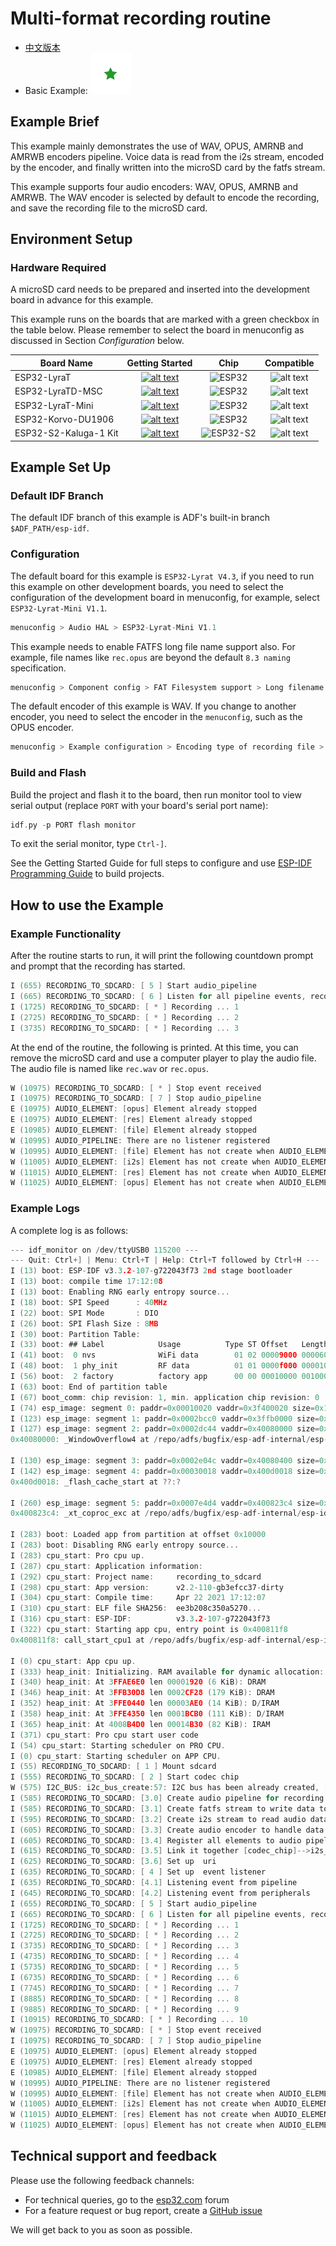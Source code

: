 
# Multi-format recording routine

- [中文版本](./README_CN.md)
- Basic Example: ![alt text](../../../docs/_static/level_basic.png "Basic Example")

## Example Brief

This example mainly demonstrates the use of WAV, OPUS, AMRNB and AMRWB encoders pipeline. Voice data is read from the i2s stream, encoded by the encoder, and finally written into the microSD card by the fatfs stream.

This example supports four audio encoders: WAV, OPUS, AMRNB and AMRWB. The WAV encoder is selected by default to encode the recording, and save the recording file to the microSD card.

## Environment Setup

### Hardware Required
A microSD card needs to be prepared and inserted into the development board in advance for this example.

This example runs on the boards that are marked with a green checkbox in the table below. Please remember to select the board in menuconfig as discussed in Section *Configuration* below.

| Board Name | Getting Started | Chip | Compatible |
|-------------------|:--------------------------------------------------------------------------------------------------------------------------------------------------------------------------------------------:|:--------------------------------------------------------------------:|:-----------------------------------------------------------------:|
| ESP32-LyraT | [![alt text](../../../docs/_static/esp32-lyrat-v4.3-side-small.jpg "ESP32-LyraT")](https://docs.espressif.com/projects/esp-adf/en/latest/get-started/get-started-esp32-lyrat.html) | <img src="../../../docs/_static/ESP32.svg" height="85" alt="ESP32"> | ![alt text](../../../docs/_static/yes-button.png "Compatible") |
| ESP32-LyraTD-MSC | [![alt text](../../../docs/_static/esp32-lyratd-msc-v2.2-small.jpg "ESP32-LyraTD-MSC")](https://docs.espressif.com/projects/esp-adf/en/latest/get-started/get-started-esp32-lyratd-msc.html) | <img src="../../../docs/_static/ESP32.svg" height="85" alt="ESP32"> | ![alt text](../../../docs/_static/yes-button.png "Compatible") |
| ESP32-LyraT-Mini | [![alt text](../../../docs/_static/esp32-lyrat-mini-v1.2-small.jpg "ESP32-LyraT-Mini")](https://docs.espressif.com/projects/esp-adf/en/latest/get-started/get-started-esp32-lyrat-mini.html) | <img src="../../../docs/_static/ESP32.svg" height="85" alt="ESP32"> | ![alt text](../../../docs/_static/yes-button.png "Compatible") |
| ESP32-Korvo-DU1906 | [![alt text](../../../docs/_static/esp32-korvo-du1906-v1.1-small.jpg "ESP32-Korvo-DU1906")](https://docs.espressif.com/projects/esp-adf/en/latest/get-started/get-started-esp32-korvo-du1906.html) | <img src="../../../docs/_static/ESP32.svg" height="85" alt="ESP32"> | ![alt text](../../../docs/_static/no-button.png "Compatible") |
| ESP32-S2-Kaluga-1 Kit | [![alt text](../../../docs/_static/esp32-s2-kaluga-1-kit-small.png "ESP32-S2-Kaluga-1 Kit")](https://docs.espressif.com/projects/esp-idf/en/latest/esp32s2/hw-reference/esp32s2/user-guide-esp32-s2-kaluga-1-kit.html) | <img src="../../../docs/_static/ESP32-S2.svg" height="100" alt="ESP32-S2"> | ![alt text](../../../docs/_static/no-button.png "Compatible") |

## Example Set Up

### Default IDF Branch
The default IDF branch of this example is ADF's built-in branch `$ADF_PATH/esp-idf`.

### Configuration
The default board for this example is `ESP32-Lyrat V4.3`, if you need to run this example on other development boards, you need to select the configuration of the development board in menuconfig, for example, select `ESP32-Lyrat-Mini V1.1`.

```c
menuconfig > Audio HAL > ESP32-Lyrat-Mini V1.1
```

This example needs to enable FATFS long file name support also. For example, file names like `rec.opus` are beyond the default `8.3 naming` specification.

```c
menuconfig > Component config > FAT Filesystem support > Long filename support
```

The default encoder of this example is WAV. If you change to another encoder, you need to select the encoder in the `menuconfig`, such as the OPUS encoder.

```c
menuconfig > Example configuration > Encoding type of recording file > opus encoder
```

### Build and Flash
Build the project and flash it to the board, then run monitor tool to view serial output (replace `PORT` with your board's serial port name):

```c
idf.py -p PORT flash monitor
```

To exit the serial monitor, type ``Ctrl-]``.

See the Getting Started Guide for full steps to configure and use  [ESP-IDF Programming Guide](https://docs.espressif.com/projects/esp-idf/en/release-v4.2/esp32/index.html) to build projects.

## How to use the Example

### Example Functionality
After the routine starts to run, it will print the following countdown prompt and prompt that the recording has started.

```c
I (655) RECORDING_TO_SDCARD: [ 5 ] Start audio_pipeline
I (665) RECORDING_TO_SDCARD: [ 6 ] Listen for all pipeline events, record for 10 Seconds
I (1725) RECORDING_TO_SDCARD: [ * ] Recording ... 1
I (2725) RECORDING_TO_SDCARD: [ * ] Recording ... 2
I (3735) RECORDING_TO_SDCARD: [ * ] Recording ... 3
```

At the end of the routine, the following is printed. At this time, you can remove the microSD card and use a computer player to play the audio file. The audio file is named like `rec.wav` or `rec.opus`.

```c
W (10975) RECORDING_TO_SDCARD: [ * ] Stop event received
I (10975) RECORDING_TO_SDCARD: [ 7 ] Stop audio_pipeline
E (10975) AUDIO_ELEMENT: [opus] Element already stopped
E (10975) AUDIO_ELEMENT: [res] Element already stopped
E (10985) AUDIO_ELEMENT: [file] Element already stopped
W (10995) AUDIO_PIPELINE: There are no listener registered
W (10995) AUDIO_ELEMENT: [file] Element has not create when AUDIO_ELEMENT_TERMINATE
W (11005) AUDIO_ELEMENT: [i2s] Element has not create when AUDIO_ELEMENT_TERMINATE
W (11015) AUDIO_ELEMENT: [res] Element has not create when AUDIO_ELEMENT_TERMINATE
W (11025) AUDIO_ELEMENT: [opus] Element has not create when AUDIO_ELEMENT_TERMINATE
```

### Example Logs
A complete log is as follows:

```c
--- idf_monitor on /dev/ttyUSB0 115200 ---
--- Quit: Ctrl+] | Menu: Ctrl+T | Help: Ctrl+T followed by Ctrl+H ---
I (13) boot: ESP-IDF v3.3.2-107-g722043f73 2nd stage bootloader
I (13) boot: compile time 17:12:08
I (13) boot: Enabling RNG early entropy source...
I (18) boot: SPI Speed      : 40MHz
I (22) boot: SPI Mode       : DIO
I (26) boot: SPI Flash Size : 8MB
I (30) boot: Partition Table:
I (33) boot: ## Label            Usage          Type ST Offset   Length
I (41) boot:  0 nvs              WiFi data        01 02 00009000 00006000
I (48) boot:  1 phy_init         RF data          01 01 0000f000 00001000
I (56) boot:  2 factory          factory app      00 00 00010000 00100000
I (63) boot: End of partition table
I (67) boot_comm: chip revision: 1, min. application chip revision: 0
I (74) esp_image: segment 0: paddr=0x00010020 vaddr=0x3f400020 size=0x1bc98 (113816) map
I (123) esp_image: segment 1: paddr=0x0002bcc0 vaddr=0x3ffb0000 size=0x01f7c (  8060) load
I (127) esp_image: segment 2: paddr=0x0002dc44 vaddr=0x40080000 size=0x00400 (  1024) load
0x40080000: _WindowOverflow4 at /repo/adfs/bugfix/esp-adf-internal/esp-idf/components/freertos/xtensa_vectors.S:1779

I (130) esp_image: segment 3: paddr=0x0002e04c vaddr=0x40080400 size=0x01fc4 (  8132) load
I (142) esp_image: segment 4: paddr=0x00030018 vaddr=0x400d0018 size=0x4e4b4 (320692) map
0x400d0018: _flash_cache_start at ??:?

I (260) esp_image: segment 5: paddr=0x0007e4d4 vaddr=0x400823c4 size=0x0910c ( 37132) load
0x400823c4: _xt_coproc_exc at /repo/adfs/bugfix/esp-adf-internal/esp-idf/components/freertos/xtensa_vectors.S:1019

I (283) boot: Loaded app from partition at offset 0x10000
I (283) boot: Disabling RNG early entropy source...
I (283) cpu_start: Pro cpu up.
I (287) cpu_start: Application information:
I (292) cpu_start: Project name:     recording_to_sdcard
I (298) cpu_start: App version:      v2.2-110-gb3efcc37-dirty
I (304) cpu_start: Compile time:     Apr 22 2021 17:12:07
I (310) cpu_start: ELF file SHA256:  ee3b208c350a5270...
I (316) cpu_start: ESP-IDF:          v3.3.2-107-g722043f73
I (322) cpu_start: Starting app cpu, entry point is 0x400811f8
0x400811f8: call_start_cpu1 at /repo/adfs/bugfix/esp-adf-internal/esp-idf/components/esp32/cpu_start.c:268

I (0) cpu_start: App cpu up.
I (333) heap_init: Initializing. RAM available for dynamic allocation:
I (340) heap_init: At 3FFAE6E0 len 00001920 (6 KiB): DRAM
I (346) heap_init: At 3FFB30D8 len 0002CF28 (179 KiB): DRAM
I (352) heap_init: At 3FFE0440 len 00003AE0 (14 KiB): D/IRAM
I (358) heap_init: At 3FFE4350 len 0001BCB0 (111 KiB): D/IRAM
I (365) heap_init: At 4008B4D0 len 00014B30 (82 KiB): IRAM
I (371) cpu_start: Pro cpu start user code
I (54) cpu_start: Starting scheduler on PRO CPU.
I (0) cpu_start: Starting scheduler on APP CPU.
I (55) RECORDING_TO_SDCARD: [ 1 ] Mount sdcard
I (555) RECORDING_TO_SDCARD: [ 2 ] Start codec chip
W (575) I2C_BUS: i2c_bus_create:57: I2C bus has been already created, [port:0]
I (585) RECORDING_TO_SDCARD: [3.0] Create audio pipeline for recording
I (585) RECORDING_TO_SDCARD: [3.1] Create fatfs stream to write data to sdcard
I (595) RECORDING_TO_SDCARD: [3.2] Create i2s stream to read audio data from codec chip
I (605) RECORDING_TO_SDCARD: [3.3] Create audio encoder to handle data
I (605) RECORDING_TO_SDCARD: [3.4] Register all elements to audio pipeline
I (615) RECORDING_TO_SDCARD: [3.5] Link it together [codec_chip]-->i2s_stream-->audio_encoder-->fatfs_stream-->[sdcard]
I (625) RECORDING_TO_SDCARD: [3.6] Set up  uri
I (635) RECORDING_TO_SDCARD: [ 4 ] Set up  event listener
I (635) RECORDING_TO_SDCARD: [4.1] Listening event from pipeline
I (645) RECORDING_TO_SDCARD: [4.2] Listening event from peripherals
I (655) RECORDING_TO_SDCARD: [ 5 ] Start audio_pipeline
I (665) RECORDING_TO_SDCARD: [ 6 ] Listen for all pipeline events, record for 10 Seconds
I (1725) RECORDING_TO_SDCARD: [ * ] Recording ... 1
I (2725) RECORDING_TO_SDCARD: [ * ] Recording ... 2
I (3735) RECORDING_TO_SDCARD: [ * ] Recording ... 3
I (4735) RECORDING_TO_SDCARD: [ * ] Recording ... 4
I (5735) RECORDING_TO_SDCARD: [ * ] Recording ... 5
I (6735) RECORDING_TO_SDCARD: [ * ] Recording ... 6
I (7745) RECORDING_TO_SDCARD: [ * ] Recording ... 7
I (8885) RECORDING_TO_SDCARD: [ * ] Recording ... 8
I (9885) RECORDING_TO_SDCARD: [ * ] Recording ... 9
I (10915) RECORDING_TO_SDCARD: [ * ] Recording ... 10
W (10975) RECORDING_TO_SDCARD: [ * ] Stop event received
I (10975) RECORDING_TO_SDCARD: [ 7 ] Stop audio_pipeline
E (10975) AUDIO_ELEMENT: [opus] Element already stopped
E (10975) AUDIO_ELEMENT: [res] Element already stopped
E (10985) AUDIO_ELEMENT: [file] Element already stopped
W (10995) AUDIO_PIPELINE: There are no listener registered
W (10995) AUDIO_ELEMENT: [file] Element has not create when AUDIO_ELEMENT_TERMINATE
W (11005) AUDIO_ELEMENT: [i2s] Element has not create when AUDIO_ELEMENT_TERMINATE
W (11015) AUDIO_ELEMENT: [res] Element has not create when AUDIO_ELEMENT_TERMINATE
W (11025) AUDIO_ELEMENT: [opus] Element has not create when AUDIO_ELEMENT_TERMINATE
```

## Technical support and feedback

Please use the following feedback channels:

* For technical queries, go to the [esp32.com](https://esp32.com/viewforum.php?f=20) forum
* For a feature request or bug report, create a [GitHub issue](https://github.com/espressif/esp-adf/issues)

We will get back to you as soon as possible.
